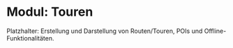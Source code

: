 # Modul: Touren

Platzhalter: Erstellung und Darstellung von Routen/Touren, POIs und Offline-Funktionalitäten.

